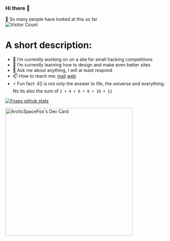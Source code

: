 ### Hi there 👋

👀 So many people have looked at this so far  
![Visitor Count](https://profile-counter.glitch.me/ArcticSpaceFox/count.svg)

# A short description:
- 🔭 I’m currently working on on a site for small hacking competitions
- 🌱 I’m currently learning how to design and make even better sites
- 💬 Ask me about anything, I will at least respond
- 📫 How to reach me: [mail](mailto:contact@spacefoxlabs.com) [web](https://spacefoxlabs.com)
- ⚡ Fun fact: 42 is not only the answer to life, the universe and everything. No its also the sum of `2 + 4 + 6 + 8 + 10 + 12` 

[![Foxes github stats](https://github-readme-stats.vercel.app/api?username=arcticspacefox&count_private=true&include_all_commits=true&theme=radical)](https://github.com/arcticspacefox)

<a href="https://app.daily.dev/ArcticSpaceFox"><img src="https://api.daily.dev/devcards/d8e14a70873a4230b06ad2b9028f575c.png?r=ycz" width="400" alt="ArcticSpaceFox's Dev Card"/></a>

